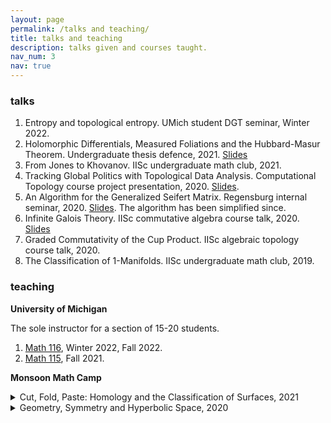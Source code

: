 ```yaml
---
layout: page
permalink: /talks and teaching/
title: talks and teaching
description: talks given and courses taught.
nav_num: 3
nav: true
---
```


### talks 
1. Entropy and topological entropy. UMich student DGT seminar, Winter 2022.
2. Holomorphic Differentials, Measured Foliations and the Hubbard-Masur Theorem. Undergraduate thesis defence, 2021. [Slides](https://drive.google.com/file/d/1-juD-iqgaag6Nun5l4RebZx4oNhzYSc1/view?usp=sharing)
3. From Jones to Khovanov. IISc undergraduate math club, 2021.
4. Tracking Global Politics with Topological Data Analysis. Computational Topology course project presentation, 2020. [Slides](https://drive.google.com/file/d/1gKTEKSmHxGr-nKpcJysoUi0Y8ftwjFe4/view?usp=sharing).
5. An Algorithm for the Generalized Seifert Matrix. Regensburg internal seminar, 2020. [Slides](https://drive.google.com/file/d/1H4rFem1Rx36fN7Fv-CKTXhALzkWXTgG8/view?usp=sharing). The algorithm has been simplified since.
6. Infinite Galois Theory. IISc commutative algebra course talk, 2020. [Slides](https://drive.google.com/file/d/1YGzl1pTWj7WrbRI-1t2e1B6TBwgQy2Mk/view?usp=sharing)
7. Graded Commutativity of the Cup Product. IISc algebraic topology course talk, 2020.
8. The Classification of 1-Manifolds. IISc undergraduate math club, 2019.

### teaching

**University of Michigan**

The sole instructor for a section of 15-20 students.
1. [Math 116](http://www.math.lsa.umich.edu/courses/116/), Winter 2022, Fall 2022.
2. [Math 115](http://www.math.lsa.umich.edu/courses/115/), Fall 2021.

**Monsoon Math Camp**
<details>
<summary markdown="span"> Cut, Fold, Paste: Homology and the Classification of Surfaces, 2021 </summary>
<strong>Description:</strong> How many truly different shapes can you get by pasting polygons at their boundaries? Mathematicians often like to “classify objects” - many big research endeavours in mathematics are geared towards classification. What does it mean to classify a mathematical object? <br>
This will be illustrated using the “classification of surfaces,” which is related to our first question. We will try to understand how a surface might be defined from our intuitive idea of it, reduce it to a combinatorial object and then classify these combinatorial objects using tools we develop on the way. We will see powerful tools like the Euler characteristic and homology.
<br>
  <strong>Prerequisites:</strong> Comfort with the ideas of sets, functions and induction. Visual intuition and familiarity with the notion of a graph will be very helpful. 
<br>
  <strong>Verdict:</strong> Lower prerequisites and a gentler pace than my 2020 course. Far more successful than that one. Avoided the rookie mistake of doing something too advanced for students. Students were following well enough to be able to point out minor/some not-so-minor errors. I had to work out the details of the combinatorial version of a smooth argument made by Mike Miller in a blogpost, which was also fun for me. 
</details>

<details>
<summary markdown="span"> Geometry, Symmetry and Hyperbolic Space, 2020 </summary>
<strong>Description:</strong> Exposure to a lot of Euclidean geometry may create the impression that higher geometry is the study of generalized distance spaces. This course will try to convince participants that in some cases, a better view of geometry is the interaction between a space and its group of transformations, via material on elementary hyperbolic geometry. We will see basic results in hyperbolic geometry, the hyperbolic Gauss-Bonnet Theorem, the Iwasawa decomposition, a quick version of material on Fuchsian groups and quotienting, and if time permits, the Milnor-Svarc lemma.
<br>
  <strong>Prerequisites:</strong> High School Calculus and High School Matrices.
  <br>
 <strong>Verdict:</strong>  The course was quite challenging and only about half the class followed it to the end.
</details>
